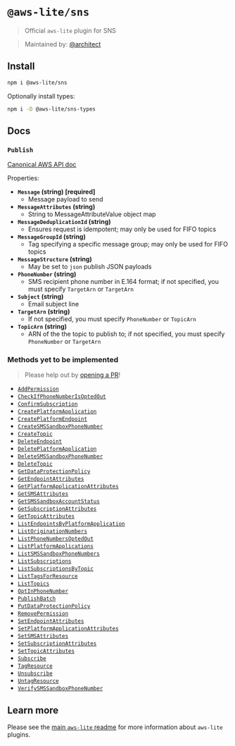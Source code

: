# `@aws-lite/sns`

> Official `aws-lite` plugin for SNS

> Maintained by: [@architect](https://github.com/architect)


## Install

```sh
npm i @aws-lite/sns
```

Optionally install types:

```sh
npm i -D @aws-lite/sns-types
```


## Docs

<!-- ! Do not remove METHOD_DOCS_START / METHOD_DOCS_END ! -->
<!-- METHOD_DOCS_START -->
### `Publish`

[Canonical AWS API doc](https://docs.aws.amazon.com/sns/latest/api/API_Publish.html)

Properties:
- **`Message` (string) [required]**
  - Message payload to send
- **`MessageAttributes` (string)**
  - String to MessageAttributeValue object map
- **`MessageDeduplicationId` (string)**
  - Ensures request is idempotent; may only be used for FIFO topics
- **`MessageGroupId` (string)**
  - Tag specifying a specific message group; may only be used for FIFO topics
- **`MessageStructure` (string)**
  - May be set to `json` publish JSON payloads
- **`PhoneNumber` (string)**
  - SMS recipient phone number in E.164 format; if not specified, you must specify `TargetArn` or `TargetArn`
- **`Subject` (string)**
  - Email subject line
- **`TargetArn` (string)**
  - If not specified, you must specify `PhoneNumber` or `TopicArn`
- **`TopicArn` (string)**
  - ARN of the the topic to publish to; if not specified, you must specify `PhoneNumber` or `TargetArn`


### Methods yet to be implemented

> Please help out by [opening a PR](https://github.com/architect/aws-lite#authoring-aws-lite-plugins)!

- [`AddPermission`](https://docs.aws.amazon.com/sns/latest/api/API_AddPermission.html)
- [`CheckIfPhoneNumberIsOptedOut`](https://docs.aws.amazon.com/sns/latest/api/API_CheckIfPhoneNumberIsOptedOut.html)
- [`ConfirmSubscription`](https://docs.aws.amazon.com/sns/latest/api/API_ConfirmSubscription.html)
- [`CreatePlatformApplication`](https://docs.aws.amazon.com/sns/latest/api/API_CreatePlatformApplication.html)
- [`CreatePlatformEndpoint`](https://docs.aws.amazon.com/sns/latest/api/API_CreatePlatformEndpoint.html)
- [`CreateSMSSandboxPhoneNumber`](https://docs.aws.amazon.com/sns/latest/api/API_CreateSMSSandboxPhoneNumber.html)
- [`CreateTopic`](https://docs.aws.amazon.com/sns/latest/api/API_CreateTopic.html)
- [`DeleteEndpoint`](https://docs.aws.amazon.com/sns/latest/api/API_DeleteEndpoint.html)
- [`DeletePlatformApplication`](https://docs.aws.amazon.com/sns/latest/api/API_DeletePlatformApplication.html)
- [`DeleteSMSSandboxPhoneNumber`](https://docs.aws.amazon.com/sns/latest/api/API_DeleteSMSSandboxPhoneNumber.html)
- [`DeleteTopic`](https://docs.aws.amazon.com/sns/latest/api/API_DeleteTopic.html)
- [`GetDataProtectionPolicy`](https://docs.aws.amazon.com/sns/latest/api/API_GetDataProtectionPolicy.html)
- [`GetEndpointAttributes`](https://docs.aws.amazon.com/sns/latest/api/API_GetEndpointAttributes.html)
- [`GetPlatformApplicationAttributes`](https://docs.aws.amazon.com/sns/latest/api/API_GetPlatformApplicationAttributes.html)
- [`GetSMSAttributes`](https://docs.aws.amazon.com/sns/latest/api/API_GetSMSAttributes.html)
- [`GetSMSSandboxAccountStatus`](https://docs.aws.amazon.com/sns/latest/api/API_GetSMSSandboxAccountStatus.html)
- [`GetSubscriptionAttributes`](https://docs.aws.amazon.com/sns/latest/api/API_GetSubscriptionAttributes.html)
- [`GetTopicAttributes`](https://docs.aws.amazon.com/sns/latest/api/API_GetTopicAttributes.html)
- [`ListEndpointsByPlatformApplication`](https://docs.aws.amazon.com/sns/latest/api/API_ListEndpointsByPlatformApplication.html)
- [`ListOriginationNumbers`](https://docs.aws.amazon.com/sns/latest/api/API_ListOriginationNumbers.html)
- [`ListPhoneNumbersOptedOut`](https://docs.aws.amazon.com/sns/latest/api/API_ListPhoneNumbersOptedOut.html)
- [`ListPlatformApplications`](https://docs.aws.amazon.com/sns/latest/api/API_ListPlatformApplications.html)
- [`ListSMSSandboxPhoneNumbers`](https://docs.aws.amazon.com/sns/latest/api/API_ListSMSSandboxPhoneNumbers.html)
- [`ListSubscriptions`](https://docs.aws.amazon.com/sns/latest/api/API_ListSubscriptions.html)
- [`ListSubscriptionsByTopic`](https://docs.aws.amazon.com/sns/latest/api/API_ListSubscriptionsByTopic.html)
- [`ListTagsForResource`](https://docs.aws.amazon.com/sns/latest/api/API_ListTagsForResource.html)
- [`ListTopics`](https://docs.aws.amazon.com/sns/latest/api/API_ListTopics.html)
- [`OptInPhoneNumber`](https://docs.aws.amazon.com/sns/latest/api/API_OptInPhoneNumber.html)
- [`PublishBatch`](https://docs.aws.amazon.com/sns/latest/api/API_PublishBatch.html)
- [`PutDataProtectionPolicy`](https://docs.aws.amazon.com/sns/latest/api/API_PutDataProtectionPolicy.html)
- [`RemovePermission`](https://docs.aws.amazon.com/sns/latest/api/API_RemovePermission.html)
- [`SetEndpointAttributes`](https://docs.aws.amazon.com/sns/latest/api/API_SetEndpointAttributes.html)
- [`SetPlatformApplicationAttributes`](https://docs.aws.amazon.com/sns/latest/api/API_SetPlatformApplicationAttributes.html)
- [`SetSMSAttributes`](https://docs.aws.amazon.com/sns/latest/api/API_SetSMSAttributes.html)
- [`SetSubscriptionAttributes`](https://docs.aws.amazon.com/sns/latest/api/API_SetSubscriptionAttributes.html)
- [`SetTopicAttributes`](https://docs.aws.amazon.com/sns/latest/api/API_SetTopicAttributes.html)
- [`Subscribe`](https://docs.aws.amazon.com/sns/latest/api/API_Subscribe.html)
- [`TagResource`](https://docs.aws.amazon.com/sns/latest/api/API_TagResource.html)
- [`Unsubscribe`](https://docs.aws.amazon.com/sns/latest/api/API_Unsubscribe.html)
- [`UntagResource`](https://docs.aws.amazon.com/sns/latest/api/API_UntagResource.html)
- [`VerifySMSSandboxPhoneNumber`](https://docs.aws.amazon.com/sns/latest/api/API_VerifySMSSandboxPhoneNumber.html)
<!-- METHOD_DOCS_END -->


## Learn more

Please see the [main `aws-lite` readme](https://github.com/architect/aws-lite) for more information about `aws-lite` plugins.
